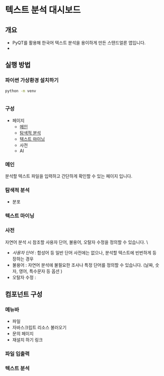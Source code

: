 # 텍스트 분석 대시보드 

## 개요 
- PyQT를 활용해 한국어 텍스트 분석을 용이하게 만든 스탠드얼론 앱입니다. 
- 

## 실행 방법 

### 파이썬 가상환경 설치하기 

```sh
python -m venv
```

```python

```
### 구성 
- 페이지 
    - [메인](#메인)
    - [탐색적 분석](#탐색적-분석)
    - [텍스트 마이닝](#텍스트-마이닝)
    - 사전 
    - AI

### 메인 

분석할 텍스트 파일을 입력하고 간단하게 확인할 수 있는 페이지 입니다. 

### 탐색적 분석

- 분포 

### 텍스트 마이닝

### 사전

자연어 분석 시 참조할 사용자 단어, 불용어, 오탈자 수정을 정의할 수 있습니다. \
- *사용자 단어* : 합성어 등 일반 단어 사전에는 없으나, 분석할 텍스트에 빈번하게 등장하는 경우 
- 불용어 : 자연어 분석에 불필요한 조사나 특정 단어를 정의할 수 있습니다. (날짜, 숫자, 영어, 특수문자 등 옵션 )
- 오탈자 수정 : 


## 컴포넌트 구성 

### 메뉴바 
- 파일 
- 자바스크립트 리소스 불러오기 
- 문의 페이지 
- 재설치 하기 링크 

### 파일 입출력 

### 텍스트 분석 